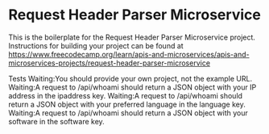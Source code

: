 # Request Header Parser Microservice

This is the boilerplate for the Request Header Parser Microservice project. Instructions for building your project can be found at https://www.freecodecamp.org/learn/apis-and-microservices/apis-and-microservices-projects/request-header-parser-microservice

Tests
Waiting:You should provide your own project, not the example URL.
Waiting:A request to /api/whoami should return a JSON object with your IP address in the ipaddress key.
Waiting:A request to /api/whoami should return a JSON object with your preferred language in the language key.
Waiting:A request to /api/whoami should return a JSON object with your software in the software key.
